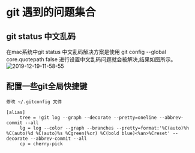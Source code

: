 # git 遇到的问题集合

## git status 中文乱码

在mac系统中git status 中文乱码解决方案是使用  git config --global core.quotepath false 进行设置中文乱码问题就会被解决,结果如图所示。
![2019-12-19-11-58-55](http://jikelearn.cn/2019-12-19-11-58-55.png)

## 配置一些git全局快捷键

```linux
修改 ~/.gitconfig 文件

[alias]
     tree = !git log --graph --decorate --pretty=oneline --abbrev-commit --all
     lg = log --color --graph --branches --pretty=format:'%C(auto)%h %C(auto)%d %C(auto)%s %Cgreen(%cr) %C(bold blue)<%an>%Creset' --decorate --abbrev-commit --all
     cp = cherry-pick
```
